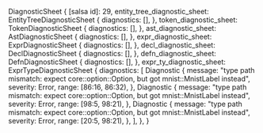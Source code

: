 DiagnosticSheet {
    [salsa id]: 29,
    entity_tree_diagnostic_sheet: EntityTreeDiagnosticSheet {
        diagnostics: [],
    },
    token_diagnostic_sheet: TokenDiagnosticSheet {
        diagnostics: [],
    },
    ast_diagnostic_sheet: AstDiagnosticSheet {
        diagnostics: [],
    },
    expr_diagnostic_sheet: ExprDiagnosticSheet {
        diagnostics: [],
    },
    decl_diagnostic_sheet: DeclDiagnosticSheet {
        diagnostics: [],
    },
    defn_diagnostic_sheet: DefnDiagnosticSheet {
        diagnostics: [],
    },
    expr_ty_diagnostic_sheet: ExprTypeDiagnosticSheet {
        diagnostics: [
            Diagnostic {
                message: "type path mismatch: expect core::option::Option, but got mnist::MnistLabel instead",
                severity: Error,
                range: [86:16, 86:32),
            },
            Diagnostic {
                message: "type path mismatch: expect core::option::Option, but got mnist::MnistLabel instead",
                severity: Error,
                range: [98:5, 98:21),
            },
            Diagnostic {
                message: "type path mismatch: expect core::option::Option, but got mnist::MnistLabel instead",
                severity: Error,
                range: [20:5, 98:21),
            },
        ],
    },
}